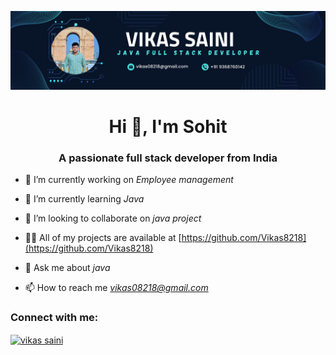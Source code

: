 ![logo](https://github.com/Vikas8218/Vikas8218/blob/main/Github%20banner.png)
<h1 align="center">Hi 👋, I'm Sohit</h1>
<h3 align="center">A passionate full stack developer from India</h3>


- 🔭 I’m currently working on *Employee management*

- 🌱 I’m currently learning *Java*

- 👯 I’m looking to collaborate on *java project*

- 👨‍💻 All of my projects are available at [https://github.com/Vikas8218](https://github.com/Vikas8218)

- 💬 Ask me about *java*

- 📫 How to reach me *vikas08218@gmail.com*

<h3 align="left">Connect with me:</h3>
<p align="left">
<a href="https://linkedin.com/in/vikas saini" target="blank"><img align="center" src="https://raw.githubusercontent.com/rahuldkjain/github-profile-readme-generator/master/src/images/icons/Social/linked-in-alt.svg" alt="vikas saini" height="30" width="40" /></a>
</p>
